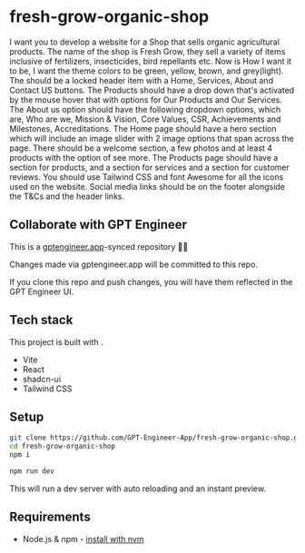 # fresh-grow-organic-shop

I want you to develop a website for a Shop that sells organic agricultural products. The name of the shop is Fresh Grow, they sell a variety of items inclusive of fertilizers, insecticides, bird repellants etc. Now is How I want it to be, I want the theme colors to be green, yellow, brown, and grey(light). The should be a locked header item with a Home, Services, About and Contact US buttons. The Products should have a drop down that's activated by the mouse hover that with options for Our Products and Our Services. The About us option should have the following dropdown options, which are, Who are we, Mission & Vision, Core Values, CSR, Achievements and Milestones, Accreditations. The Home page should have a hero section which will include an image slider with 2 image options that span across the page. There should be a welcome section, a few photos and at least 4 products with the option of see more. The Products page should have a section for products, and a section for services and a section for customer reviews. You should use Tailwind CSS and font Awesome for all the icons used on the website. Social media links should be on the footer alongside the T&Cs and the header links.

## Collaborate with GPT Engineer

This is a [gptengineer.app](https://gptengineer.app)-synced repository 🌟🤖

Changes made via gptengineer.app will be committed to this repo.

If you clone this repo and push changes, you will have them reflected in the GPT Engineer UI.

## Tech stack

This project is built with .

- Vite
- React
- shadcn-ui
- Tailwind CSS

## Setup

```sh
git clone https://github.com/GPT-Engineer-App/fresh-grow-organic-shop.git
cd fresh-grow-organic-shop
npm i
```

```sh
npm run dev
```

This will run a dev server with auto reloading and an instant preview.

## Requirements

- Node.js & npm - [install with nvm](https://github.com/nvm-sh/nvm#installing-and-updating)
